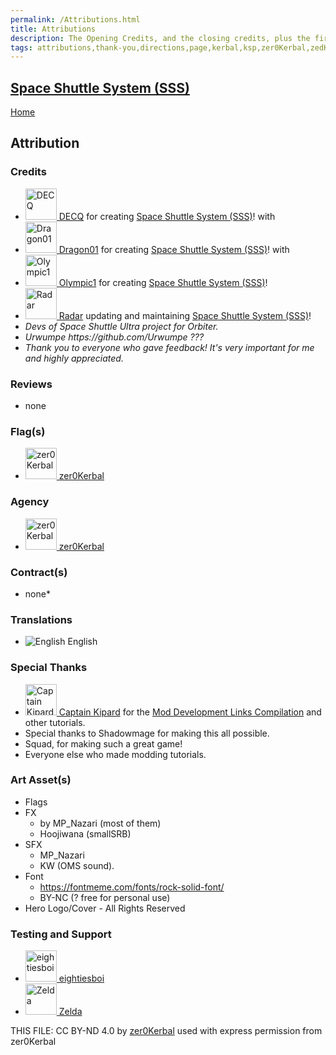 ```yaml
---
permalink: /Attributions.html
title: Attributions
description: The Opening Credits, and the closing credits, plus the first of two (or is three) end credit scenes
tags: attributions,thank-you,directions,page,kerbal,ksp,zer0Kerbal,zedK
---
```

<!--
Attributions.md v1.0.0.0
Space Shuttle System (SSS)
created: 27 Aug 2022
updated: 05 May 2023

TEMPLATE: Attributions.md v1.0.9.0
created: 01 Feb 2022
updated: 15 Mar 2023

THIS FILE: CC BY-ND 4.0 by zer0Kerbal -->

<script src="https://kit.fontawesome.com/0ea5493613.js" crossorigin="anonymous"></script>
<i class="fa fa-gear fa-spin fa-3x" style="color: firebrick"></i>

## [Space Shuttle System (SSS)][mod]

[Home](./index.md)

## Attribution

### Credits

<ul>
  <li><a href="https://forum.kerbalspaceprogram.com/index.php?/profile/113001-*/"><img alt="DECQ" src="https://kerbal-forum-uploads.s3.us-west-2.amazonaws.com/profile/photo-113001.jpg" width="50" height="50" > DECQ</a> for creating <a href="https://forum.kerbalspaceprogram.com/index.php?/topic/209526-*/" alt="Space Shuttle System (SSS)">Space Shuttle System (SSS)</a>! with </li>
  <li><a href="https://forum.kerbalspaceprogram.com/index.php?/profile/79730-*/"><img alt="Dragon01" src="https://kerbal-forum-uploads.s3.us-west-2.amazonaws.com/set_resources_17/84c1e40ea0e759e3f1505eb1788ddf3c_default_photo.png" width="50" height="50" > Dragon01</a> for creating <a href="https://forum.kerbalspaceprogram.com/index.php?/topic/209526-*/" alt="Space Shuttle System (SSS)">Space Shuttle System (SSS)</a>! with </li>
  <li><a href="https://forum.kerbalspaceprogram.com/index.php?/profile/79730-*/"><img alt="Olympic1" src="https://kerbal-forum-uploads.s3.us-west-2.amazonaws.com/monthly_02_2016/Olympic1_small.png.54b32d8980131a2dca83877d912f1eef.thumb.png.1347f50a660a03ee598f654b57f64483.png" width="50" height="50" > Olympic1</a> for creating <a href="https://forum.kerbalspaceprogram.com/index.php?/topic/209526-*/" alt="Space Shuttle System (SSS)">Space Shuttle System (SSS)</a>!</li>
  <li><a href="https://forum.kerbalspaceprogram.com/index.php?/profile/187957-*/"><img alt="Radar" src="https://kerbal-forum-uploads.s3.us-west-2.amazonaws.com/monthly_2018_04/Pepe2.thumb.jpg.7292cdc0faa1eb7bebfc2fe0aa85eaff.jpg" width="50" height="50" > Radar</a> updating and maintaining <a href="https://forum.kerbalspaceprogram.com/index.php?/topic/209526-*/" alt="Space Shuttle System (SSS)">Space Shuttle System (SSS)</a>!</li>
  <li><i>Devs of Space Shuttle Ultra project for Orbiter.</i></li>
  <li><i>Urwumpe https://github.com/Urwumpe ???</li></i>
  <li><i>Thank you to everyone who gave feedback! It's very important for me and highly appreciated.</i></li>
</ul>

### Reviews

* none

</ul>

### Flag(s)

<ul>
  <li><a href="https://forum.kerbalspaceprogram.com/index.php?/profile/190933-*/"><img alt="zer0Kerbal" src="https://kerbal-forum-uploads.s3.us-west-2.amazonaws.com/monthly_2018_08/free-clipart-hithhikers-guide-14.thumb.jpg.05fc7d1bdc37ce2bfca8923bf1e97303.jpg" width="50" height="50" > zer0Kerbal</a></li>
</ul>

### Agency

<ul>
  <li><a href="(https://forum.kerbalspaceprogram.com/index.php?/profile/190933-*/)"><img alt="zer0Kerbal" src="https://kerbal-forum-uploads.s3.us-west-2.amazonaws.com/monthly_2018_08/free-clipart-hithhikers-guide-14.thumb.jpg.05fc7d1bdc37ce2bfca8923bf1e97303.jpg" width="50" height="50" > zer0Kerbal</a></li>
</ul>

### Contract(s)

* none*

### Translations

<ul>
  <li><img src="https://raw.githubusercontent.com/zer0Kerbal/zer0Kerbal/master/img/EN.png " alt="English" style="zoom:100%;" /> English</li>
</ul>

### Special Thanks

<ul>
  <li><a href="https://forum.kerbalspaceprogram.com/index.php?/profile/70516-*/"><img alt="Captain Kipard" src="https://kerbal-forum-uploads.s3.us-west-2.amazonaws.com/monthly_12_2015/itsame.png.3227b08e54fc9e3eaa0c6c2ad8e9ad07.thumb.png.5d3a3eb0344a23048ea58826e47b9781.png" width="50" height="50" > Captain Kipard</a> for the <a href="https://forum.kerbalspaceprogram.com/index.php?/topic/85372-*/"> Mod Development Links Compilation</a> and other tutorials.</li>
  <li>Special thanks to Shadowmage for making this all possible.</li>
  <li>Squad, for making such a great game!</li>
  <li>Everyone else who made modding tutorials.</li>
</ul>

### Art Asset(s)

* Flags
* FX
  * by MP_Nazari (most of them)
  * Hoojiwana (smallSRB)
* SFX
  * MP_Nazari
  * KW (OMS sound).
* Font
  * https://fontmeme.com/fonts/rock-solid-font/
  * BY-NC (? free for personal use)
* Hero Logo/Cover - All Rights Reserved

### Testing and Support

<ul>
  <li><a href="https://forum.kerbalspaceprogram.com/index.php?/profile/133828-eightiesboi/"><img alt="eightiesboi" src="https://kerbal-forum-uploads.s3.us-west-2.amazonaws.com/monthly_2018_01/happy_velociraptor_dinosaur_greeting_cards-r918b99ab65894a198682f360e419773a_xvuak_8byvr_512.thumb.jpg.00c28897eef8a91ee74f6cb59a9bbb5f.jpg" width="50" height="50" > eightiesboi</a></li>
  <li><a href="https://forum.kerbalspaceprogram.com/index.php?/profile/66411-zelda/"><img alt="Zelda" src="https://kerbal-forum-uploads.s3.us-west-2.amazonaws.com/monthly_2019_07/LoZ_RGB_960x960.thumb.jpg.32a815400e819b11482764bdea71373c.jpg" width="50" height="50" > Zelda</a></li>
</ul>

THIS FILE: CC BY-ND 4.0 by [zer0Kerbal](https://github.com/zer0Kerbal)
  used with express permission from zer0Kerbal

[mod]: https://www.curseforge.com/kerbal/ksp-mods/SpaceShuttleSystem "Space Shuttle System (SSS)"
